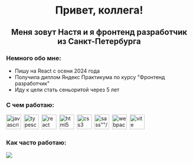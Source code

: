 <div id="header" align="center"> 
<h1>Привет, коллега! </h1>
<h2>Меня зовут Настя и я фронтенд разработчик из Санкт-Петербурга</h2>
</div>
<div>
<h3>Немного обо мне:</h3>
<ul>
<li>Пишу на React с осени 2024 года</li>
<li>Получила диплом Яндекс Практикума по курсу "Фронтенд разработчик"</li>
<li>Иду к цели стать сеньоритой через 5 лет</li>
</ul>
</div>
<h3>С чем работаю:</h3>
<img src="https://cdn.jsdelivr.net/gh/devicons/devicon@latest/icons/javascript/javascript-plain.svg" width="40px" height="40px" alt="javascript" />&nbsp;
<img src="https://cdn.jsdelivr.net/gh/devicons/devicon@latest/icons/typescript/typescript-plain.svg" width="40px" height="40px" alt="typescript"/>&nbsp;
<img src="https://cdn.jsdelivr.net/gh/devicons/devicon@latest/icons/react/react-original-wordmark.svg" width="40px" height="40px" alt="react"/>&nbsp;
<img src="https://cdn.jsdelivr.net/gh/devicons/devicon@latest/icons/html5/html5-plain.svg" width="40px" height="40px" alt="html5"/>&nbsp;
<img src="https://cdn.jsdelivr.net/gh/devicons/devicon@latest/icons/css3/css3-plain.svg" width="40px" height="40px" alt="css3"/>&nbsp;
<img src="https://cdn.jsdelivr.net/gh/devicons/devicon@latest/icons/sass/sass-original.svg" width="40px" height="40px" alt=sass""/>&nbsp;
<img src="https://cdn.jsdelivr.net/gh/devicons/devicon@latest/icons/webpack/webpack-plain.svg" width="40px" height="40px" alt="webpack"/>&nbsp;
<img src="https://cdn.jsdelivr.net/gh/devicons/devicon@latest/icons/vitejs/vitejs-plain.svg" width="40px" height="40px" alt="vite"/>&nbsp;
<h3>Как часто работаю:</h3>

![](http://github-profile-summary-cards.vercel.app/api/cards/profile-details?username=AnastasiaGrid&theme=react)

          
          
          
          

